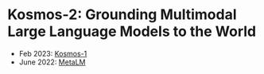 # Kosmos-2: Grounding Multimodal Large Language Models to the World

- Feb 2023: [Kosmos-1](https://arxiv.org/abs/2302.14045)
- June 2022: [MetaLM](https://arxiv.org/abs/2206.06336)
